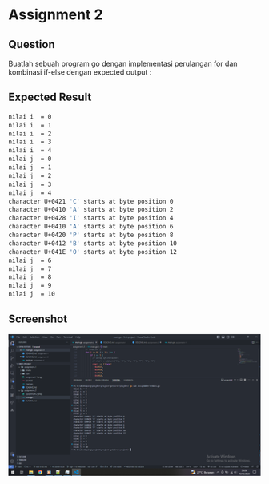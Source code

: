 # Assignment 2

## Question

Buatlah sebuah program go dengan implementasi perulangan for dan kombinasi if-else dengan expected output :

## Expected Result

```bash
nilai i  = 0
nilai i  = 1
nilai i  = 2
nilai i  = 3
nilai i  = 4
nilai j  = 0
nilai j  = 1
nilai j  = 2
nilai j  = 3
nilai j  = 4
character U+0421 'C' starts at byte position 0
character U+0410 'A' starts at byte position 2
character U+0428 'I' starts at byte position 4
character U+0410 'A' starts at byte position 6
character U+0420 'P' starts at byte position 8
character U+0412 'B' starts at byte position 10
character U+041E 'O' starts at byte position 12
nilai j  = 6
nilai j  = 7
nilai j  = 8
nilai j  = 9
nilai j  = 10
```

## Screenshot

![image](./assignment-2.png)
